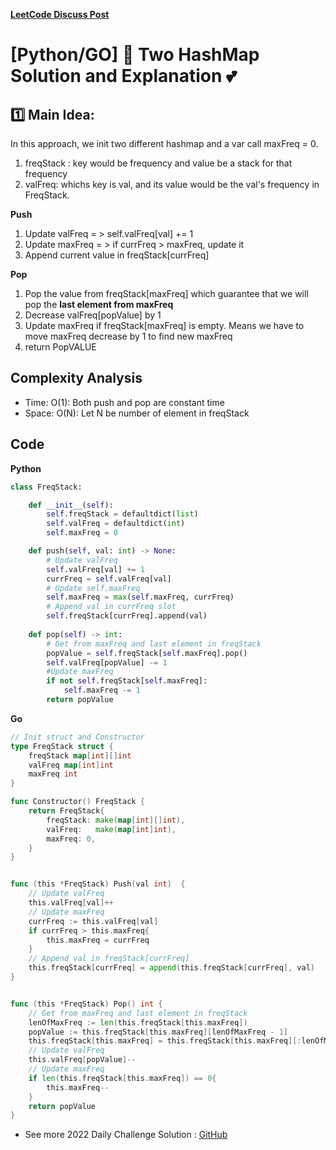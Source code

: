 **[LeetCode Discuss Post](https://leetcode.com/problems/maximum-frequency-stack/discuss/1862020/pythongo-two-hashmap-solution-and-explanation)**
# [Python/GO] 🌟 Two HashMap Solution and Explanation 💕
## 1️⃣ Main Idea:
In this approach, we init two different hashmap and a var call maxFreq = 0.
1. freqStack : key would be frequency and value be a stack for that frequency
2. valFreq: whichs key is val, and its value would be the val's frequency in FreqStack.

**Push**
1. Update valFreq = > self.valFreq[val] += 1
2. Update maxFreq = > if currFreq > maxFreq, update it
3. Append current value in freqStack[currFreq]

**Pop**
1. Pop the value from freqStack[maxFreq] which guarantee that we will pop the **last element from maxFreq**
2. Decrease valFreq[popValue] by 1
3. Update maxFreq if freqStack[maxFreq] is empty. Means we have to move maxFreq decrease by 1 to find new maxFreq
4. return PopVALUE

## Complexity Analysis
* Time: O(1): Both push and pop are constant time
* Space: O(N): Let N be number of element in freqStack

## Code

**Python**
```python
class FreqStack:

    def __init__(self):
        self.freqStack = defaultdict(list)
        self.valFreq = defaultdict(int)
        self.maxFreq = 0

    def push(self, val: int) -> None:
        # Update valFreq
        self.valFreq[val] += 1
        currFreq = self.valFreq[val]
        # Update self.maxFreq
        self.maxFreq = max(self.maxFreq, currFreq)
        # Append val in currFreq slot
        self.freqStack[currFreq].append(val)
        
    def pop(self) -> int:
        # Get from maxFreq and last element in freqStack
        popValue = self.freqStack[self.maxFreq].pop()
        self.valFreq[popValue] -= 1
        #Update maxFreq
        if not self.freqStack[self.maxFreq]:
            self.maxFreq -= 1
        return popValue
```
**Go**
```go
// Init struct and Constructor
type FreqStack struct {
    freqStack map[int][]int
    valFreq map[int]int
    maxFreq int
}

func Constructor() FreqStack {
    return FreqStack{
		freqStack: make(map[int][]int),
		valFreq:   make(map[int]int),
        maxFreq: 0,
	}
}


func (this *FreqStack) Push(val int)  {
    // Update valFreq
    this.valFreq[val]++
    // Update maxFreq
    currFreq := this.valFreq[val]
    if currFreq > this.maxFreq{
        this.maxFreq = currFreq
    }
    // Append val in freqStack[currFreq]
    this.freqStack[currFreq] = append(this.freqStack[currFreq], val)
}


func (this *FreqStack) Pop() int {
    // Get from maxFreq and last element in freqStack
    lenOfMaxFreq := len(this.freqStack[this.maxFreq])
    popValue := this.freqStack[this.maxFreq][lenOfMaxFreq - 1]
    this.freqStack[this.maxFreq] = this.freqStack[this.maxFreq][:lenOfMaxFreq - 1]
    // Update valFreq
    this.valFreq[popValue]--
    // Update maxFreq
    if len(this.freqStack[this.maxFreq]) == 0{
        this.maxFreq--
    }
    return popValue
}

```
* See more 2022 Daily Challenge Solution : [GitHub](https://github.com/gcobs0834/2022-Daily-LeetCoding-Challenge-python3-)
